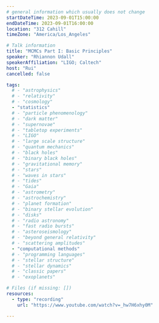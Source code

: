 ```yaml
---
# general information which usually does not change
startDateTime: 2023-09-01T15:00:00
endDateTime: 2023-09-01T16:00:00
location: "312 Cahill"
timeZone: "America/Los_Angeles"

# Talk information
title: "MCMCs Part I: Basic Principles"
speaker: "Rhiannon Udall"
speakerAffiliation: "LIGO; Caltech"
host: "Rui"
cancelled: false

tags:
  # - "astrophysics"
  # - "relativity"
  # - "cosmology"
  - "statistics"
  # - "particle phenomenology"
  # - "dark matter"
  # - "supernovae"
  # - "tabletop experiments"
  # - "LIGO"
  # - "large scale structure"
  # - "quantum mechanics"
  # - "black holes"
  # - "binary black holes"
  # - "gravitational memory"
  # - "stars"
  # - "waves in stars"
  # - "tides"
  # - "Gaia"
  # - "astrometry"
  # - "astrochemistry"
  # - "planet formation"
  # - "binary stellar evolution"
  # - "disks"
  # - "radio astronomy"
  # - "fast radio bursts"
  # - "asteroseismology"
  # - "beyond general relativity"
  # - "scattering amplitudes"
  - "computational methods"
  # - "programming languages"
  # - "stellar structure"
  # - "stellar dynamics"
  # - "classic papers"
  # - "exoplanets"

# Files (if missing: [])
resources:
  - type: "recording"
    url: "https://www.youtube.com/watch?v=_hw7H6xhy0M"

---
```



